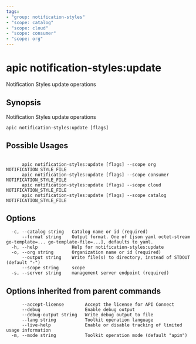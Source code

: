 ```yaml
---
tags:
- "group: notification-styles"
- "scope: catalog"
- "scope: cloud"
- "scope: consumer"
- "scope: org"
---
```

# apic notification-styles:update

Notification Styles update operations

## Synopsis

Notification Styles update operations

```
apic notification-styles:update [flags]
```

## Possible Usages

```

      apic notification-styles:update [flags] --scope org NOTIFICATION_STYLE_FILE
      apic notification-styles:update [flags] --scope consumer NOTIFICATION_STYLE_FILE
      apic notification-styles:update [flags] --scope cloud NOTIFICATION_STYLE_FILE
      apic notification-styles:update [flags] --scope catalog NOTIFICATION_STYLE_FILE

```

## Options

```
  -c, --catalog string   Catalog name or id (required)
      --format string    Output format. One of [json yaml octet-stream go-template=... go-template-file=...], defaults to yaml.
  -h, --help             Help for notification-styles:update
  -o, --org string       Organization name or id (required)
      --output string    Write file(s) to directory, instead of STDOUT (default "-")
      --scope string     scope
  -s, --server string    management server endpoint (required)
```

## Options inherited from parent commands

```
      --accept-license        Accept the license for API Connect
      --debug                 Enable debug output
      --debug-output string   Write debug output to file
      --lang string           Toolkit operation language
      --live-help             Enable or disable tracking of limited usage information
  -m, --mode string           Toolkit operation mode (default "apim")
```

